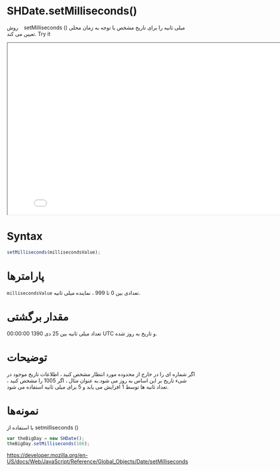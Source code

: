 # SHDate.setMilliseconds()

روش <code dir = "ltr"> </code> setMilliseconds () میلی ثانیه را برای تاریخ مشخص با توجه به زمان محلی تعیین می کند.
Try it

<iframe style="width: 830px; height: 460px;" src="/SHDateTime-js/examples/live.html?function=setMilliseconds" title="MDN Web Docs Interactive Example" loading="lazy"></iframe>
<br/>

# Syntax

```js
setMilliseconds(millisecondsValue);
```

# پارامترها

<code dir="ltr">millisecondsValue</code>
تعدادی بین 0 تا 999 ، نماینده میلی ثانیه.
# مقدار برگشتی

تعداد میلی ثانیه بین 25 دی 1390 00:00:00 UTC و تاریخ به روز شده.
# توضیحات

اگر شماره ای را در خارج از محدوده مورد انتظار مشخص کنید ، اطلاعات تاریخ موجود در شیء تاریخ بر این اساس به روز می شود.به عنوان مثال ، اگر 1005 را مشخص کنید ، تعداد ثانیه ها توسط 1 افزایش می یابد و 5 برای میلی ثانیه استفاده می شود.
# نمونه‌ها

با استفاده از <code dir="ltr"></code>setmilliseconds ()
```js
var theBigDay = new SHDate();
theBigDay.setMilliseconds(100);
```

https://developer.mozilla.org/en-US/docs/Web/JavaScript/Reference/Global_Objects/Date/setMilliseconds
